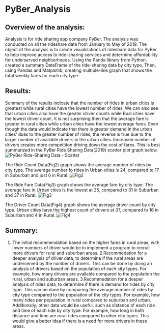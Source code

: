 # PyBer_Analysis

## Overview of the analysis: 

Analysis is for ride sharing app company PyBer. The analysis was conducted on all the rideshare data from January to May of 2019. The object of the analysis is to create visualizations of rideshare data for PyBer to help improve access to ride-sharing services and determine affordability for underserved neighborhoods.
Using the Panda library from Python, created a summary DataFrame of the ride-sharing data by city type. Then, using Pandas and Matplotlib, creating multiple-line graph that shows the total weekly fares for each city type. 

## Results: 

Summary of the results indicate that the number of rides in urban cities is greatest while rural cities have the lowest number of rides.  We can also see that urban cities also have the greater driver counts while Rual cities have the lowest driver count. 
It is not surprising then that the average fare is greater in rural cities while urban cities have the lowest average fares. Even though the data would indicate that there is greater demand in the urban cities’ dues to the greater number of rides, the reverse is true due to the larger number of available drivers in the urban cities. Increased number of drivers creates more competition driving down the cost of fares.
This is best summarized in the PyBer Ride Sharing Data(2019) scatter plot graph below.
![PyBer Ride-Sharing Data - Scatter](https://user-images.githubusercontent.com/62673123/127093386-adfcca5d-044e-4b46-8a6c-aadeee26aac3.PNG)

The Ride Count Data(Fig2) graph shows the average number of rides by city type.  The average number fo rides in Urban cities is 24, compared to 17 in Suburban and just 6 in Rural.
![Fig2](https://user-images.githubusercontent.com/62673123/127093398-7511e6e6-080c-4118-ac76-ebc6e8ad2f9d.png)

The Ride Fare Data(Fig3) graph shows the average fare by city type.  The average fare in Urban cities is the lowest at 25, compared to 31 in Suburban and 37 in Rural.
![Fig3](https://user-images.githubusercontent.com/62673123/127093406-4cee0d66-63bf-4448-8e29-c0f312b62a6b.png)

The Driver Count Data(Fig4) graph shows the average driver count by city type.  Urban cities have the highest count of drivers at 37, compared to 16 in Suburban and 4 in Rural.
![Fig4](https://user-images.githubusercontent.com/62673123/127093428-e31f59e3-a0f7-46fd-bc05-02965f6f5473.png)

## Summary: 
1. The initial recommendation based on the higher fares in rural areas, with lower numbers of driver would be to implement a program to recruit more drivers for rural and suburban areas. 
2.Recommedation for a deeper analysis of driver data, to determine if the rural areas are underserved by the number of drivers.  This can be done by doing an analysis of drivers based on the population of each city types. For example, how many drivers are available compared to the population the rural, urban and suburban areas. 
3.Recommedation for a deeper analysis of rides data, to determine if there is demand for rides by city type.  This can be done by comparing the average number of rides by city type compared to the population of the city types. For example, how many rides per population in rural compared to suburban and urban. Additionally, other data would be useful, such as distance of each ride and time of each ride by city type. For example, how long in both distance and time are rural rides compared to other city types. This would give a better idea if there is a need for more drivers in these areas.
